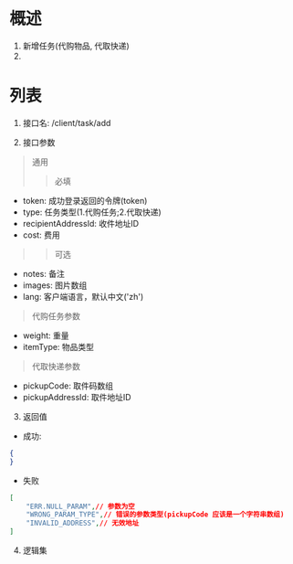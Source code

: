 # 概述

1. 新增任务(代购物品, 代取快递)
2. 

# 列表

1. 接口名: /client/task/add

2. 接口参数
>通用
>>必填
* token: 成功登录返回的令牌(token)
* type: 任务类型(1.代购任务;2.代取快递)
* recipientAddressId: 收件地址ID
* cost: 费用
>>可选
* notes: 备注
* images: 图片数组
* lang: 客户端语言，默认中文('zh')

>代购任务参数
* weight: 重量
* itemType: 物品类型

>代取快递参数
* pickupCode: 取件码数组
* pickupAddressId: 取件地址ID

3. 返回值
* 成功:
```json
{
}
```

* 失败
```json
[
    "ERR.NULL_PARAM",// 参数为空
    "WRONG_PARAM_TYPE",// 错误的参数类型(pickupCode 应该是一个字符串数组)
    "INVALID_ADDRESS",// 无效地址
]
```

4. 逻辑集